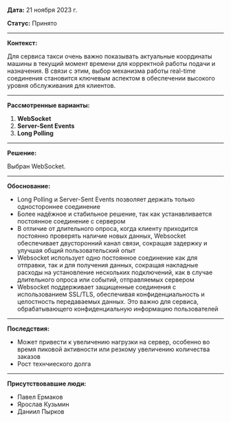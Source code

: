 **Дата:** 21 ноября 2023 г.

**Статус:** Принято

---

**Контекст:**

Для сервиса такси очень важно показывать актуальные координаты 
машины в текущий момент времени для корректной работы подачи и назначения.
В связи с этим, выбор механизма работы real-time соединения
становится ключевым аспектом в обеспечении высокого уровня обслуживания для клиентов.

---

**Рассмотренные варианты:**

1. **WebSocket**
2. **Server-Sent Events**
3. **Long Polling**

---

**Решение:**

Выбран WebSocket.

---

**Обоснование:**

- Long Polling и Server-Sent Events позволяет держать только одностороннее
соединение
- Более надёжное и стабильное решение, так как устанавливается постоянное
соединение с сервером
- В отличие от длительного опроса, когда клиенту приходится постоянно
проверять наличие новых данных, Websocket обеспечивает двусторонний канал
связи, сокращая задержку и улучшая общий пользовательский опыт
- Websocket использует одно постоянное соединение как для отправки,
так и для получения данных, сокращая накладные расходы на установление
нескольких подключений, как в случае длительного опроса или событий,
отправляемых сервером
- Websocket поддерживает защищенные соединения с использованием SSL/TLS,
обеспечивая конфиденциальность и целостность передаваемых данных. Это важно
для сервиса, обрабатывающего конфиденциальную информацию пользователей

---

**Последствия:**

- Может привести к увеличению нагрузки на сервер, особенно во время
пиковой активности или резкому увеличению количества заказов
- Рост технчиеского долга

---

**Присутствовавшие люди:**

- Павел Ермаков
- Ярослав Кузьмин
- Даниил Пырков
